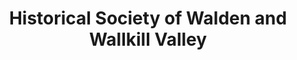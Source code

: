 ---
layout: repo
title: "Historical Society of Walden and Wallkill Valley"
id: 23368
permalink: repos/23368/
---